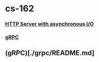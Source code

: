 # cs-162

### [HTTP Server with asynchronous I/O](./http/README.md)

### [gRPC](./grpc/README.md) 

## (gRPC)[./grpc/README.md] 


